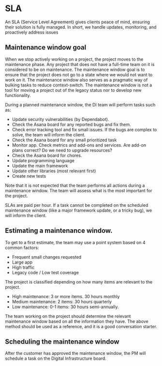 # SLA

An SLA (Service Level Agreement) gives clients peace of mind, ensuring their solution is fully managed. In short, we handle updates, monitoring, and proactively address issues

## Maintenance window goal

When we stop actively working on a project, the project moves to the maintenance phase. Any project that does not have a full-time team on it is considered to be on maintenance. The maintenance window goal is to ensure that the project does not go to a state where we would not want to work on it. The maintenance window also serves as a pragmatic way of bulking tasks to reduce context-switch.
The maintenance window is not a tool for moving a project out of the legacy status nor to develop new functionality.

During a planned maintenance window, the DI team will perform tasks such as:
- Update security vulnerabilities (by Dependabot).
- Check the Asana board for any reported bugs and fix them.
- Check error tracking tool and fix small issues. If the bugs are complex to solve, the team will inform the client.
- Check the Asana board for any small prioritized task
- Monitor app. Check metrics and add-ons and services. Are add-on plans correct? Do we need to upgrade resources?
- Check the Asana board for chores.
- Update programming language
- Update the main framework
- Update other libraries (most relevant first)
- Create new tests

Note that it is not expected that the team performs all actions during a maintenance window. The team will assess what is the most important for the project.

SLAs are paid per hour. If a task cannot be completed on the scheduled maintenance window (like a major framework update, or a tricky bug), we will inform the client.

## Estimating a maintenance window.

To get to a first estimate, the team may use a point system based on 4 common factors:

- Frequent small changes requested
- Large app
- High traffic
- Legacy code / Low test coverage

The project is classified depending on how many items are relevant to the project.

- High maintenance: 3 or more items. 30 hours monthly
- Medium maintenance: 2 items: 30 hours quarterly
- Low maintenance: 0-1 items: 30 hours semi-annually.

The team working on the project should determine the relevant maintenance window based on all the information they have. The above method should be used as a reference, and it is a good conversation starter.

## Scheduling the maintenance window

After the customer has approved the maintenance window, the PM will schedule a task on the Digital Infrastructure board.
